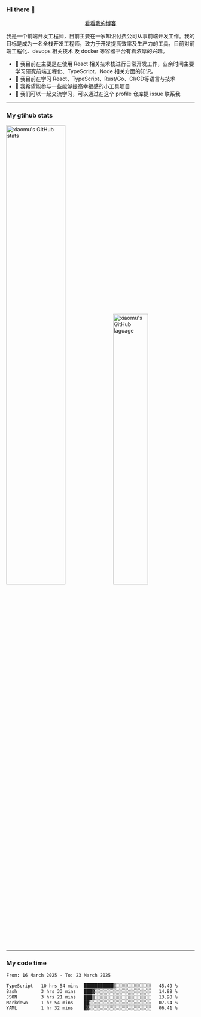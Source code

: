 ### Hi there 👋

<p align="center">
  <a href="https://blog.realjacket.fun">看看我的博客</a>
</p>

我是一个前端开发工程师，目前主要在一家知识付费公司从事前端开发工作。我的目标是成为一名全栈开发工程师，致力于开发提高效率及生产力的工具，目前对前端工程化、devops 相关技术 及 docker 等容器平台有着浓厚的兴趣。

- 🔭 我目前在主要是在使用 React 相关技术栈进行日常开发工作，业余时间主要学习研究前端工程化、TypeScript、Node 相关方面的知识。
- 🌱 我目前在学习 React、TypeScript、Rust/Go、CI/CD等语言与技术
- 👯 我希望能参与一些能够提高幸福感的小工具项目
- 💬 我们可以一起交流学习，可以通过在这个 profile 仓库提 issue 联系我

***

### My gtihub stats

<a><img src="https://github-readme-stats-git-masterrstaa-rickstaa.vercel.app/api?username=real-jacket&&show_icons=true" title="xiaomu's GitHub stats" alt="xiaomu's GitHub stats" style="width:56%;"/></a>
<a><img src="https://github-readme-stats-git-masterrstaa-rickstaa.vercel.app/api/top-langs/?username=real-jacket&layout=compact" title="xiaomu's GitHub laguage" alt="xiaomu's GitHub laguage" style="width:43%;"/><a/>

***

### My code time

<!--START_SECTION:waka-->

```txt
From: 16 March 2025 - To: 23 March 2025

TypeScript   10 hrs 54 mins  ███████████▒░░░░░░░░░░░░░   45.49 %
Bash         3 hrs 33 mins   ███▓░░░░░░░░░░░░░░░░░░░░░   14.88 %
JSON         3 hrs 21 mins   ███▒░░░░░░░░░░░░░░░░░░░░░   13.98 %
Markdown     1 hr 54 mins    ██░░░░░░░░░░░░░░░░░░░░░░░   07.94 %
YAML         1 hr 32 mins    █▓░░░░░░░░░░░░░░░░░░░░░░░   06.41 %
```

<!--END_SECTION:waka-->
